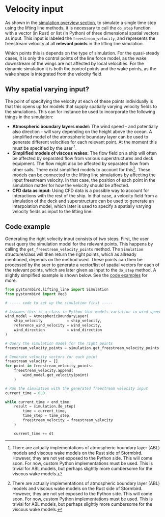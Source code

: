 # Velocity input

As shown in the [simulation overview section](./simulation_overview.md), to simulate a single time step using the lifting line methods, it is necessary to call the `do_step` function with a vector (in Rust) or list (in Python) of three dimensional spatial vectors as input. This input is labeled the `freestream_velocity`, and represents the freestream velocity at all **relevant points** in the lifting line simulation. 

Which points this is depends on the type of simulation. For the quasi-steady cases, it is only the control points of the line force model, as the wake downstream of the wings are not affected by local velocities. For the dynamic simulation it is both the control points and the wake points, as the wake shape is integrated from the velocity field.

## Why spatial varying input?
The point of specifying the velocity at each of these points individually is that this opens up for models that supply spatially varying velocity fields to the simulations. This can for instance be used to incorporate the following things in the simulation:

- **Atmospheric boundary layers model:** The wind speed - and potentially also direction - will vary depending on the height above the ocean. A simplified model of the atmospheric boundary layer can be used to generate different velocities for each relevant point. At the moment this must be specified by the user [^model_note].
- **Simplified models of viscous wakes:** The flow field on a ship will often be affected by separated flow from various superstructures and deck equipment. The flow might also be affected by separated flow from other sails. There exist simplified models to account for this[^model_note]. These models can be connected to the lifting line simulations by affecting the input freestream velocity. In that case, the position of each point in the simulation matter for how the velocity should be affected.
- **CFD data as input:** Using CFD data is a possible way to account for interactions with the rest of the ship. In that case, a velocity field from a simulation of the deck and superstructure can be used to generate an interpolation model, which later is used to specify a spatially varying velocity fields as input to the lifting line.

[^model_note]: There are actually implementations of atmospheric boundary layer (ABL) models and  viscous wake models on the Rust side of Stormbird. However, they are not yet exposed to the Python side. This will come soon. For now, custom Python implementations must be used. This is trivial for ABL models, but perhaps slightly more cumbersome for the viscous wake models.

## Code example

Generating the right velocity input consists of two steps. First, the user must query the simulation model for the relevant points. This happens by calling the `get_freestream_velocity_points` method. The `Simulation` structure/class will then return the right points, which as allready mentioned, depends on the method used. These points can then be processed by the suer to generate a vector/list of spatial vectors for each of the relevant points, which are later given as input to the `do_step` method. A slightly simplified example is shown below. See the [code examples](./../tutorials.md) for more.

```python
from pystormbird.lifting_line import Simulation
from pystormbird import Vec3

# ----- code to set up the simulation first -----

# Assumes this is a class in Python that models variation in wind speed as a function of height
wind_model = AtmosphericBoundaryLayer(
    ship_velocity           = ship_velocity,
    reference_wind_velocity = wind_velocity,
    wind_direction          = wind_direction
)

# Query the simulation model for the right points
freestream_velocity_points = simulation.get_freestream_velocity_points()

# Generate velocity vectors for each point
freestream_velocity = []
for point in freestream_velocity_points:
    freestream_velocity.append(
        wind_model.get_velocity(point)
    )

# Run the simulation with the generated freestream velocity input
current_time = 0.0

while current_time < end_time:
    result = simulation.do_step(
        time = current_time, 
        time_step = time_step, 
        freestream_velocity = freestream_velocity
    )

    current_time += dt
```